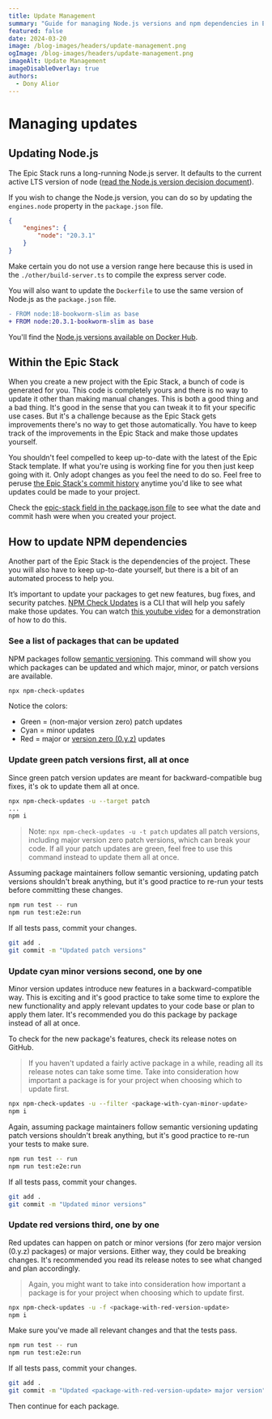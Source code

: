 ```yaml
---
title: Update Management
summary: "Guide for managing Node.js versions and npm dependencies in Epic Stack"
featured: false
date: 2024-03-20
image: /blog-images/headers/update-management.png
ogImage: /blog-images/headers/update-management.png
imageAlt: Update Management
imageDisableOverlay: true
authors:
  - Dony Alior
---
```


# Managing updates

## Updating Node.js

The Epic Stack runs a long-running Node.js server. It defaults to the current
active LTS version of node
([read the Node.js version decision document](./decisions/021-node-version.md)).

If you wish to change the Node.js version, you can do so by updating the
`engines.node` property in the `package.json` file.

```json
{
	"engines": {
		"node": "20.3.1"
	}
}
```

Make certain you do not use a version range here because this is used in the
`./other/build-server.ts` to compile the express server code.

You will also want to update the `Dockerfile` to use the same version of Node.js
as the `package.json` file.

```diff
- FROM node:18-bookworm-slim as base
+ FROM node:20.3.1-bookworm-slim as base
```

You'll find the
[Node.js versions available on Docker Hub](https://hub.docker.com/_/node).

## Within the Epic Stack

When you create a new project with the Epic Stack, a bunch of code is generated
for you. This code is completely yours and there is no way to update it other
than making manual changes. This is both a good thing and a bad thing. It's good
in the sense that you can tweak it to fit your specific use cases. But it's a
challenge because as the Epic Stack gets improvements there's no way to get
those automatically. You have to keep track of the improvements in the Epic
Stack and make those updates yourself.

You shouldn't feel compelled to keep up-to-date with the latest of the Epic
Stack template. If what you're using is working fine for you then just keep
going with it. Only adopt changes as you feel the need to do so. Feel free to
peruse
[the Epic Stack's commit history](https://github.com/epicweb-dev/epic-stack/commits/main)
anytime you'd like to see what updates could be made to your project.

Check the [epic-stack field in the package.json file](../package.json) to see
what the date and commit hash were when you created your project.

## How to update NPM dependencies

Another part of the Epic Stack is the dependencies of the project. These you
will also have to keep up-to-date yourself, but there is a bit of an automated
process to help you.

It’s important to update your packages to get new features, bug fixes, and
security patches.
[NPM Check Updates](https://www.npmjs.com/package/npm-check-updates) is a CLI
that will help you safely make those updates. You can watch
[this youtube video](https://www.youtube.com/watch?v=0XQXGx3lLaU) for a
demonstration of how to do this.

### See a list of packages that can be updated

NPM packages follow [semantic versioning](https://semver.org). This command will
show you which packages can be updated and which major, minor, or patch versions
are available.

```sh
npx npm-check-updates
```

Notice the colors:

- Green = (non-major version zero) patch updates
- Cyan = minor updates
- Red = major or [version zero (0.y.z)](https://semver.org/#spec-item-4) updates

### Update green patch versions first, all at once

Since green patch version updates are meant for backward-compatible bug fixes,
it's ok to update them all at once.

```sh
npx npm-check-updates -u --target patch
...
npm i
```

> Note: `npx npm-check-updates -u -t patch` updates all patch versions,
> including major version zero patch versions, which can break your code. If all
> your patch updates are green, feel free to use this command instead to update
> them all at once.

Assuming package maintainers follow semantic versioning, updating patch versions
shouldn't break anything, but it's good practice to re-run your tests before
committing these changes.

```sh
npm run test -- run
npm run test:e2e:run
```

If all tests pass, commit your changes.

```sh
git add .
git commit -m "Updated patch versions"
```

### Update cyan minor versions second, one by one

Minor version updates introduce new features in a backward-compatible way. This
is exciting and it's good practice to take some time to explore the new
functionality and apply relevant updates to your code base or plan to apply them
later. It's recommended you do this package by package instead of all at once.

To check for the new package's features, check its release notes on GitHub.

> If you haven't updated a fairly active package in a while, reading all its
> release notes can take some time. Take into consideration how important a
> package is for your project when choosing which to update first.

```sh
npx npm-check-updates -u --filter <package-with-cyan-minor-update>
npm i
```

Again, assuming package maintainers follow semantic versioning updating patch
versions shouldn't break anything, but it's good practice to re-run your tests
to make sure.

```sh
npm run test -- run
npm run test:e2e:run
```

If all tests pass, commit your changes.

```sh
git add .
git commit -m "Updated minor versions"
```

### Update red versions third, one by one

Red updates can happen on patch or minor versions (for zero major version
(0.y.z) packages) or major versions. Either way, they could be breaking changes.
It's recommended you read its release notes to see what changed and plan
accordingly.

> Again, you might want to take into consideration how important a package is
> for your project when choosing which to update first.

```sh
npx npm-check-updates -u -f <package-with-red-version-update>
npm i
```

Make sure you've made all relevant changes and that the tests pass.

```sh
npm run test -- run
npm run test:e2e:run
```

If all tests pass, commit your changes.

```sh
git add .
git commit -m "Updated <package-with-red-version-update> major version"
```

Then continue for each package.
